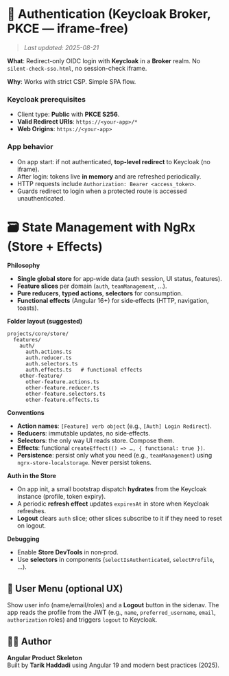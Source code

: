 # 🔐 Authentication (Keycloak Broker, PKCE — iframe‑free)

> _Last updated: 2025-08-21_

**What**: Redirect-only OIDC login with **Keycloak** in a **Broker** realm. No `silent-check-sso.html`, no session-check iframe.

**Why**: Works with strict CSP. Simple SPA flow.

### Keycloak prerequisites

- Client type: **Public** with **PKCE S256**.
- **Valid Redirect URIs**: `https://<your-app>/*`
- **Web Origins**: `https://<your-app>`

### App behavior

- On app start: if not authenticated, **top-level redirect** to Keycloak (no iframe).
- After login: tokens live **in memory** and are refreshed periodically.
- HTTP requests include `Authorization: Bearer <access_token>`.
- Guards redirect to login when a protected route is accessed unauthenticated.

# 🗃️ State Management with NgRx (Store + Effects)

**Philosophy**

- **Single global store** for app‑wide data (auth session, UI status, features).
- **Feature slices** per domain (`auth`, `teamManagement`, …).
- **Pure reducers**, **typed actions**, **selectors** for consumption.
- **Functional effects** (Angular 16+) for side‑effects (HTTP, navigation, toasts).

**Folder layout (suggested)**

```
projects/core/store/
  features/
    auth/
      auth.actions.ts
      auth.reducer.ts
      auth.selectors.ts
      auth.effects.ts   # functional effects
    other-feature/
      other-feature.actions.ts
      other-feature.reducer.ts
      other-feature.selectors.ts
      other-feature.effects.ts
```

**Conventions**

- **Action names**: `[Feature] verb object` (e.g., `[Auth] Login Redirect`).
- **Reducers**: immutable updates, no side‑effects.
- **Selectors**: the only way UI reads store. Compose them.
- **Effects**: functional `createEffect(() => …, { functional: true })`.
- **Persistence**: persist only what you need (e.g., `teamManagement`) using `ngrx-store-localstorage`. Never persist tokens.

**Auth in the Store**

- On app init, a small bootstrap dispatch **hydrates** from the Keycloak instance (profile, token expiry).
- A periodic **refresh effect** updates `expiresAt` in store when Keycloak refreshes.
- **Logout** clears `auth` slice; other slices subscribe to it if they need to reset on logout.

**Debugging**

- Enable **Store DevTools** in non‑prod.
- Use **selectors** in components (`selectIsAuthenticated`, `selectProfile`, …).

## 👤 User Menu (optional UX)

Show user info (name/email/roles) and a **Logout** button in the sidenav. The app reads the profile from the JWT (e.g., `name`, `preferred_username`, `email`, `authorization` roles) and triggers `logout` to Keycloak.

## 🧑‍💻 Author

**Angular Product Skeleton**  
Built by **Tarik Haddadi** using Angular 19 and modern best practices (2025).
